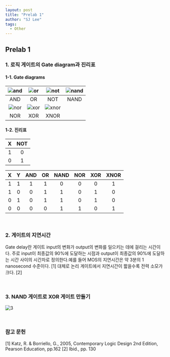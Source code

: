 ```yaml
---
layout: post
title: "Prelab 1"
author: "SJ Lee"
tags:
  - Other
---
```


## Prelab 1

### 1. 로직 게이트의 Gate diagram과 진리표

#### 1-1. Gate diagrams

<div align = center>
  
|![and](/assets/and.PNG)|![or](https://i.imgur.com/GWeNenv.png)|![not](https://i.imgur.com/RvJs8Ps.png)|![nand](https://i.imgur.com/nxf6aYq.png)|
|:--:|:--:|:--:|:--:|
|AND|OR|NOT|NAND|
|![nor](https://i.imgur.com/gjejdld.png)|![xor](https://i.imgur.com/9Gb6EiN.png)|![xnor](https://i.imgur.com/qOdDaog.png)||
|NOR|XOR|XNOR||

</div>

#### 1-2. 진리표

<div align = center>

|X|NOT|
|:--:|:--:|
|1|0|
|0|1|

|X|Y|AND|OR|NAND|NOR|XOR|XNOR|
|:--:|:--:|:--:|:--:|:--:|:--:|:--:|:--:|
|1|1|1|1|0|0|0|1|
|1|0|0|1|1|0|1|0|
|0|1|0|1|1|0|1|0|
|0|0|0|0|1|1|0|1|

</div>

<br/>

### 2. 게이트의 지연시간

Gate delay란 게이트 input의 변화가 output의 변화를 일으키는 데에 걸리는 시간이다. 주로 input이 최종값의 90%에 도달하는 시점과 output이 최종값의 90%에 도달하는 시간 사이의 시간차로 정의한다.예를 들어 MOS의 지연시간은 약 3분의 1 nanosecond 수준이다. [1] 대체로 논리 게이트에서 지연시간이 짧을수록 전력 소모가 크다. [2]

<br/>

### 3. NAND 게이트로 XOR 게이트 만들기

![3](https://i.imgur.com/R0EPmLF.jpg)


<br/>

### 참고 문헌
[1] Katz, R. & Borriello, G., 2005, Contemporary Logic Design 2nd Edition, Pearson Education, pp.162
[2] Ibid., pp. 130
